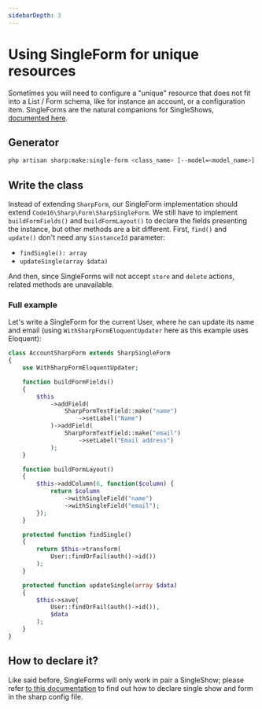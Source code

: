 ```yaml
---
sidebarDepth: 3
---
```


# Using SingleForm for unique resources

Sometimes you will need to configure a "unique" resource that does not fit into a List / Form schema, like for instance an account, or a configuration item. SingleForms are the natural companions for SingleShows, [documented here](single-show.md).


## Generator

```sh
php artisan sharp:make:single-form <class_name> [--model=<model_name>]
```


## Write the class

Instead of extending `SharpForm`, our SingleForm implementation should extend `Code16\Sharp\Form\SharpSingleForm`. We still have to implement `buildFormFields()` and `buildFormLayout()` to declare the fields presenting the instance, but other methods are a bit different. First, `find()` and `update()` don't need any `$instanceId` parameter:

- `findSingle(): array`
- `updateSingle(array $data)`

And then, since SingleForms will not accept `store` and `delete` actions, related methods are unavailable.


### Full example

Let's write a SingleForm for the current User, where he can update its name and email (using `WithSharpFormEloquentUpdater` here as this example uses Eloquent):

```php
class AccountSharpForm extends SharpSingleForm
{
    use WithSharpFormEloquentUpdater;

    function buildFormFields()
    {
        $this
            ->addField(
                SharpFormTextField::make("name")
                    ->setLabel("Name")
            )->addField(
                SharpFormTextField::make("email")
                    ->setLabel("Email address")
            );
    }

    function buildFormLayout()
    {
        $this->addColumn(6, function($column) {
            return $column
                ->withSingleField("name")
                ->withSingleField("email");
        });
    }

    protected function findSingle()
    {
        return $this->transform(
            User::findOrFail(auth()->id())
        );
    }

    protected function updateSingle(array $data)
    {
        $this->save(
            User::findOrFail(auth()->id()), 
            $data
        );
    }
}
```


## How to declare it?

Like said before, SingleForms will only work in pair a SingleShow; please refer [to this documentation](single-show.md#linking-a-singleshow-to-the-main-menu) to find out how to declare single show and form in the sharp config file.